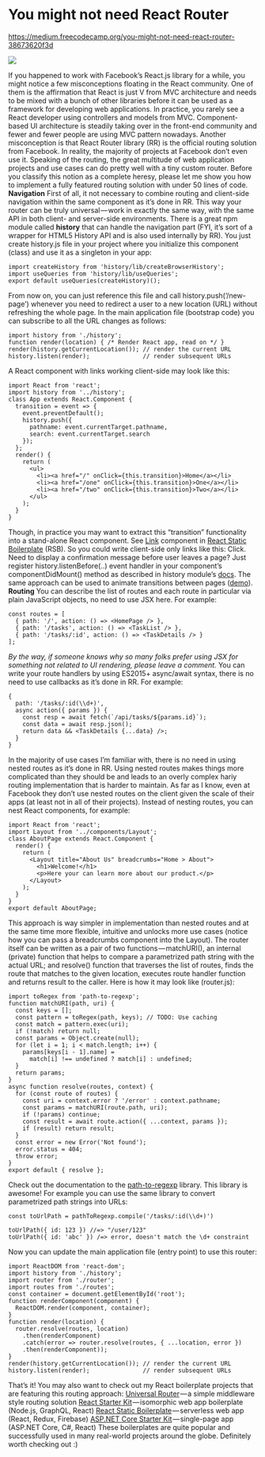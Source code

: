 # You might not need React Router
https://medium.freecodecamp.org/you-might-not-need-react-router-38673620f3d



![](https://cdn-images-1.medium.com/max/800/1*TKvlTeNqtkp1s-eVB5Hrvg@2x.png)


If you happened to work with Facebook’s React.js library for a while, you might notice a few misconceptions floating in the React community. One of them is the affirmation that React is just V from MVC architecture and needs to be mixed with a bunch of other libraries before it can be used as a framework for developing web applications.
In practice, you rarely see a React developer using controllers and models from MVC. Component-based UI architecture is steadily taking over in the front-end community and fewer and fewer people are using MVC pattern nowadays.
Another misconception is that React Router library (RR) is the official routing solution from Facebook. In reality, the majority of projects at Facebook don’t even use it.
Speaking of the routing, the great multitude of web application projects and use cases can do pretty well with a tiny custom router. Before you classify this notion as a complete heresy, please let me show you how to implement a fully featured routing solution with under 50 lines of code.
**Navigation**
First of all, it not necessary to combine routing and client-side navigation within the same component as it’s done in RR. This way your router can be truly universal — work in exactly the same way, with the same API in both client- and server-side environments. There is a great npm module called **history** that can handle the navigation part (FYI, it’s sort of a wrapper for HTML5 History API and is also used internally by RR). You just create history.js file in your project where you initialize this component (class) and use it as a singleton in your app:

    import createHistory from 'history/lib/createBrowserHistory';
    import useQueries from 'history/lib/useQueries';
    export default useQueries(createHistory)();

From now on, you can just reference this file and call history.push(‘/new-page’) whenever you need to redirect a user to a new location (URL) without refreshing the whole page. In the main application file (bootstrap code) you can subscribe to all the URL changes as follows:

    import history from './history';
    function render(location) { /* Render React app, read on */ }
    render(history.getCurrentLocation()); // render the current URL
    history.listen(render);               // render subsequent URLs

A React component with links working client-side may look like this:

    import React from 'react';
    import history from '../history';
    class App extends React.Component {
      transition = event => {
        event.preventDefault();
        history.push({
          pathname: event.currentTarget.pathname,
          search: event.currentTarget.search
        });
      };
      render() {
        return (
          <ul>
            <li><a href="/" onClick={this.transition}>Home</a></li>
            <li><a href="/one" onClick={this.transition}>One</a></li>
            <li><a href="/two" onClick={this.transition}>Two</a></li>
          </ul>
        );
      }
    }

Though, in practice you may want to extract this “transition” functionality into a stand-alone React component. See [Link](https://github.com/kriasoft/react-static-boilerplate/blob/master/components/Link/Link.js) component in [React Static Boilerplate](https://github.com/kriasoft/react-static-boilerplate) (RSB). So you could write client-side only links like this: <Link to=”/some-page”>Click</Link>.
Need to display a confirmation message before user leaves a page? Just register history.listenBefore(..) event handler in your component’s componentDidMount() method as described in history module’s [docs](https://github.com/ReactJSTraining/history/blob/master/docs/ConfirmingNavigation.md). The same approach can be used to animate transitions between pages ([demo](https://jsfiddle.net/frenzzy/4ota5fag/2/)).
**Routing**
You can describe the list of routes and each route in particular via plain JavaScript objects, no need to use JSX here. For example:

    const routes = [
      { path: '/', action: () => <HomePage /> },
      { path: '/tasks', action: () => <TaskList /> },
      { path: '/tasks/:id', action: () => <TaskDetails /> }
    ];

*By the way, if someone knows why so many folks prefer using JSX for something not related to UI rendering, please leave a comment.*
You can write your route handlers by using ES2015+ async/await syntax, there is no need to use callbacks as it’s done in RR. For example:

    {
      path: '/tasks/:id(\\d+)',
      async action({ params }) {
        const resp = await fetch(`/api/tasks/${params.id}`);
        const data = await resp.json();
        return data && <TaskDetails {...data} />;
      }
    }

In the majority of use cases I’m familiar with, there is no need in using nested routes as it’s done in RR. Using nested routes makes things more complicated than they should be and leads to an overly complex hariy routing implementation that is harder to maintain. As far as I know, even at Facebook they don’t use nested routes on the client given the scale of their apps (at least not in all of their projects).
Instead of nesting routes, you can nest React components, for example:

    import React from 'react';
    import Layout from '../components/Layout';
    class AboutPage extends React.Component {
      render() {
        return (
          <Layout title="About Us" breadcrumbs="Home > About">
            <h1>Welcome!</h1>
            <p>Here your can learn more about our product.</p>
          </Layout>
        );
      }
    }
    export default AboutPage;

This approach is way simpler in implementation than nested routes and at the same time more flexible, intuitive and unlocks more use cases (notice how you can pass a breadcrumbs component into the Layout).
The router itself can be written as a pair of two functions — matchURI(), an internal (private) function that helps to compare a parametrized path string with the actual URL; and resolve() function that traverses the list of routes, finds the route that matches to the given location, executes route handler function and returns result to the caller. Here is how it may look like (router.js):

    import toRegex from 'path-to-regexp';
    function matchURI(path, uri) {
      const keys = [];
      const pattern = toRegex(path, keys); // TODO: Use caching
      const match = pattern.exec(uri);
      if (!match) return null;
      const params = Object.create(null);
      for (let i = 1; i < match.length; i++) {
        params[keys[i - 1].name] =
          match[i] !== undefined ? match[i] : undefined;
      }
      return params;
    }
    async function resolve(routes, context) {
      for (const route of routes) {
        const uri = context.error ? '/error' : context.pathname;
        const params = matchURI(route.path, uri);
        if (!params) continue;
        const result = await route.action({ ...context, params });
        if (result) return result;
      }
      const error = new Error('Not found');
      error.status = 404;
      throw error;
    }
    export default { resolve };

Check out the documentation to the [path-to-regexp](https://github.com/pillarjs/path-to-regexp) library. This library is awesome! For example you can use the same library to convert parametrized path strings into URLs:

    const toUrlPath = pathToRegexp.compile('/tasks/:id(\\d+)')
    
    toUrlPath({ id: 123 }) //=> "/user/123"
    toUrlPath({ id: 'abc' }) /=> error, doesn't match the \d+ constraint

Now you can update the main application file (entry point) to use this router:

    import ReactDOM from 'react-dom';
    import history from './history';
    import router from './router';
    import routes from './routes';
    const container = document.getElementById('root');
    function renderComponent(component) {
      ReactDOM.render(component, container);
    }
    function render(location) {
      router.resolve(routes, location)
        .then(renderComponent)
        .catch(error => router.resolve(routes, { ...location, error })
        .then(renderComponent));
    }
    render(history.getCurrentLocation()); // render the current URL
    history.listen(render);               // render subsequent URLs

That’s it! You may also want to check out my React boilerplate projects that are featuring this routing approach:
[Universal Router](https://github.com/kriasoft/universal-router) — a simple middleware style routing solution
[React Starter Kit](https://github.com/kriasoft/react-starter-kit) — isomorphic web app boilerplate (Node.js, GraphQL, React)
[React Static Boilerplate](https://github.com/kriasoft/react-static-boilerplate) — serverless web app (React, Redux, Firebase)
[ASP.NET Core Starter Kit](https://github.com/kriasoft/aspnet-starter-kit) — single-page app (ASP.NET Core, C#, React)
These boilerplates are quite popular and successfully used in many real-world projects around the globe. Definitely worth checking out :)

